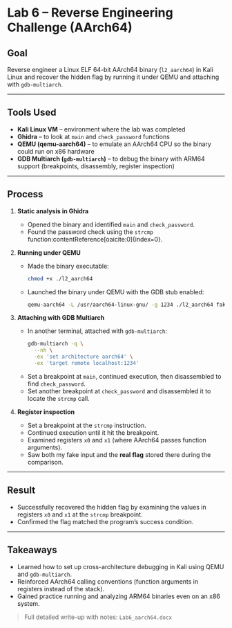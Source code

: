 # Lab 6 – Reverse Engineering Challenge (AArch64)

## Goal
Reverse engineer a Linux ELF 64-bit AArch64 binary (`l2_aarch64`) in Kali Linux and recover the hidden flag by running it under QEMU and attaching with `gdb-multiarch`.

---

## Tools Used
- **Kali Linux VM** – environment where the lab was completed  
- **Ghidra** – to look at `main` and `check_password` functions  
- **QEMU (qemu-aarch64)** – to emulate an AArch64 CPU so the binary could run on x86 hardware  
- **GDB Multiarch (`gdb-multiarch`)** – to debug the binary with ARM64 support (breakpoints, disassembly, register inspection)  

---

## Process
1. **Static analysis in Ghidra**  
   - Opened the binary and identified `main` and `check_password`.  
   - Found the password check using the `strcmp` function:contentReference[oaicite:0]{index=0}.  

2. **Running under QEMU**  
   - Made the binary executable:  
     ```bash
     chmod +x ./l2_aarch64
     ```  
   - Launched the binary under QEMU with the GDB stub enabled:  
     ```bash
     qemu-aarch64 -L /usr/aarch64-linux-gnu/ -g 1234 ./l2_aarch64 fake_flag_gianna
     ```

3. **Attaching with GDB Multiarch**  
   - In another terminal, attached with `gdb-multiarch`:  
     ```bash
     gdb-multiarch -q \
       --nh \
       -ex 'set architecture aarch64' \
       -ex 'target remote localhost:1234'
     ```  
   - Set a breakpoint at `main`, continued execution, then disassembled to find `check_password`.  
   - Set another breakpoint at `check_password` and disassembled it to locate the `strcmp` call.  

4. **Register inspection**  
   - Set a breakpoint at the `strcmp` instruction.  
   - Continued execution until it hit the breakpoint.  
   - Examined registers `x0` and `x1` (where AArch64 passes function arguments).  
   - Saw both my fake input and the **real flag** stored there during the comparison.  

---

## Result
- Successfully recovered the hidden flag by examining the values in registers `x0` and `x1` at the `strcmp` breakpoint.  
- Confirmed the flag matched the program’s success condition.  

---

## Takeaways
- Learned how to set up cross-architecture debugging in Kali using QEMU and `gdb-multiarch`.  
- Reinforced AArch64 calling conventions (function arguments in registers instead of the stack).  
- Gained practice running and analyzing ARM64 binaries even on an x86 system.  

> Full detailed write-up with notes: `Lab6_aarch64.docx`
